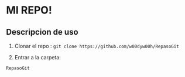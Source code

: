 # MI REPO!
## Descripcion de uso

1. Clonar el repo : 
`git clone https://github.com/w00dyw00h/RepasoGit`

2. Entrar a la carpeta:
 
`RepasoGit`

